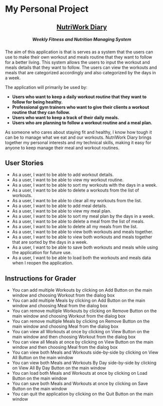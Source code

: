 # My Personal Project

## <center> <u> NutriWork Diary </u> </center>
##### <center> *Weekly Fitness and Nutrition Managing System*

The aim of this application is that is serves as a system that the users can use to make their own workout and meals
routine that they want to follow for a better living. This system allows the users to input the workout and meals
details that they want to follow. The users can view the workouts and meals that are categorized accordingly and also
categorized by the days in a week.

The application will primarily be used by:
- **Users who want to keep a daily workout routine that they want to follow for being healthy.**
- **Professional gym trainers who want to give their clients a workout routine that they can follow.**
- **Users who want to keep a track of their daily meals.**
- **Users who are planning to follow a workout routine and a meal plan.**

As someone who cares about staying fit and healthy, I know how tough it can be to manage what we eat and our workouts.
NutriWork Diary brings together my personal interests and my technical skills, making it easy for anyone to keep manage
their meal and workout routines.

## User Stories
- As a user, I want to be able to add workout details.
- As a user, I want to be able to view my workout routine.
- As a user, I want to be able to sort my workouts with the days in a week.
- As a user, I want to be able to delete a workouts from the list of workouts.
- As a user, I want to be able to clear all my workouts from the list.
- As a user, I want to be able to add meal details.
- As a user, I want to be able to view my meal plan.
- As a user, I want to be able to sort my meal plan by the days in a week.
- As a user, I want to be able to delete a meal from the list of meals.
- As a user, I want to be able to delete all my meals from the list.
- As a user, I want to be able to view both workouts and meals together.
- As a user, I want to be able to view both workouts and meals together that are sorted by the days in a week.
- As a user, I want to be able to save both workouts and meals while using the application for future use.
- As a user, I want to be able to load both the workouts and meals data when I reopen the application.

## Instructions for Grader
- You can add multiple Workouts by clicking on Add Button on the main window and choosing Workout from the dialog box
- You can add multiple Meals by clicking on Add Button on the main window and choosing Meal from the dialog box
- You can remove multiple Workouts by clicking on Remove Button on the main window and choosing Workout from the dialog box
- You can remove multiple Meals by clicking on Remove Button on the main window and choosing Meal from the dialog box
- You can view all Workouts at once by clicking on View Button on the main window and then choosing Workout from the dialog box
- You can view all Meals at once by clicking on View Button on the main window and then choosing Meal from the dialog box
- You can view both Meals and Workouts side-by-side by clicking on View All Button on the main window
- You can view both Meals and Workouts By Day side-by-side by clicking on View All By Day Button on the main window
- You can load both Meals and Workouts at once by clicking on Load Button on the main window
- You can save both Meals and Workouts at once by clicking on Save Button on the main window
- You can quit the application by clicking on the Quit Button on the main window